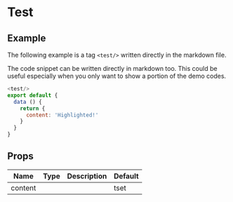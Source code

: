 # Test

## Example

The following example is a tag `<test/>` written directly in the markdown file.

<test-1/>

The code snippet can be written directly in markdown too. This could be useful especially when you only want to show a portion of the demo codes.

``` js
<test/>
export default {
  data () {
    return {
      content: 'Highlighted!'
    }
  }
}
```

## Props
Name | Type   | Description | Default
---- | :----: | ----------- | -----
content |        |             | tset 

